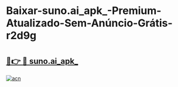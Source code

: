 # Baixar-suno.ai_apk_-Premium-Atualizado-Sem-Anúncio-Grátis-r2d9g

# <h2><a href="https://tox5pe.esa.edu.pl?src=suno.ai_apk_&ref=r2d9g">🔗👉 🔴 suno.ai_apk_</a></h2>

[![acn](https://github.com/user-attachments/assets/0f9c940e-d8b0-45ae-aac7-cd30a18b3e1c)](https://tox5pe.esa.edu.pl?src=suno.ai_apk_&ref=r2d9g)

